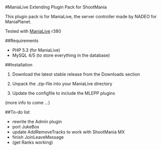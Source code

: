#ManiaLive Extending Plugin Pack for ShootMania

This plugin pack is for ManiaLive, the server controller made by NADEO for ManiaPlanet.

Tested with [ManiaLive](http://code.google.com/p/manialive/) r380

##Requirements
- PHP 5.3 (for ManiaLive)
- MySQL 4/5 (to store everything in the database)

##Installation
1) Download the latest stable release from the Downloads section

2) Unpack the .zip-file into your ManiaLive directory

3) Update the configfile to include the MLEPP plugins

(more info to come ...)

##To-do list
- rewrite the Admin plugin
- port JukeBox
- update AddRemoveTracks to work with ShootMania MX
- finish JoinLeaveMessage
- (get Ranks working)